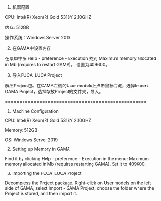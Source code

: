 1. 机器配置
   
CPU: Intel(R) Xeon(R) Gold 5318Y 2.10GHZ

内存: 512GB

操作系统：Windows Server 2019

2. 在GAMA中设置内存

在菜单中按 Help - preference - Execution 找到
Maximum memory allocated in Mb (requires to restart GAMA)。
设置为409600。

3. 导入FUCA_LUCA Project

解压Project包。在GAMA左侧的User models上点击鼠标右键，选择Import - GAMA Project，选择存放Project的文件夹，导入。 


==================================================

1. Machine Configuration

CPU: Intel(R) Xeon(R) Gold 5318Y 2.10GHZ

Memory: 512GB

OS: Windows Server 2019

2. Setting up Memory in GAMA

Find it by clicking Help - preference - Execution in the menu: 
Maximum memory allocated in Mb (requires restarting GAMA).
Set it to 409600.

3. Importing the FUCA_LUCA Project

Decompress the Project package. Right-click on User models on the left side of GAMA, select Import - GAMA Project, choose the folder where the Project is stored, and then import it.
